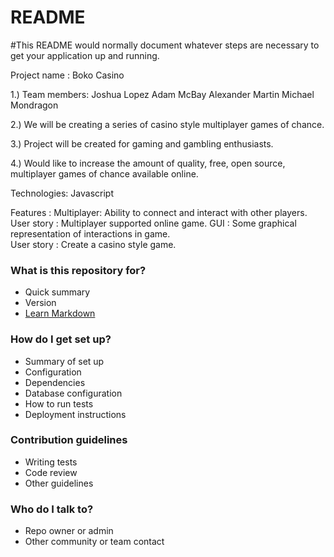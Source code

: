# README #

#This README would normally document whatever steps are necessary to get your application up and running.

Project name : Boko Casino

1.) Team members:
		Joshua Lopez
		Adam McBay
		Alexander Martin
		Michael Mondragon

2.) We will be creating a series of casino style multiplayer games of chance.

3.) Project will be created for gaming and gambling enthusiasts.

4.) Would like to increase the amount of quality, free, open source, multiplayer games of chance available online.


Technologies: Javascript

Features : 
Multiplayer: Ability to connect and interact with other players.  
User story : Multiplayer supported online game.
GUI : Some graphical representation of interactions in game.  
User story : Create a casino style game.



### What is this repository for? ###

* Quick summary
* Version
* [Learn Markdown](https://bitbucket.org/tutorials/markdowndemo)

### How do I get set up? ###

* Summary of set up
* Configuration
* Dependencies
* Database configuration
* How to run tests
* Deployment instructions

### Contribution guidelines ###

* Writing tests
* Code review
* Other guidelines

### Who do I talk to? ###

* Repo owner or admin
* Other community or team contact